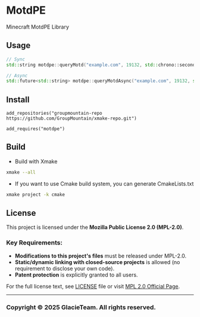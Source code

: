 # MotdPE
Minecraft MotdPE Library

## Usage
```C++
// Sync
std::string motdpe::queryMotd("example.com", 19132, std::chrono::seconds(5));

// Async
std::future<std::string> motdpe::queryMotdAsync("example.com", 19132, std::chrono::seconds(5));
```

## Install
```xmake
add_repositories("groupmountain-repo https://github.com/GroupMountain/xmake-repo.git")

add_requires("motdpe")
```

## Build
- Build with Xmake
```bash
xmake --all
```
- If you want to use Cmake build system, you can generate CmakeLists.txt
```bash
xmake project -k cmake
```

## License
This project is licensed under the **Mozilla Public License 2.0 (MPL-2.0)**.  

### Key Requirements:
- **Modifications to this project's files** must be released under MPL-2.0.  
- **Static/dynamic linking with closed-source projects** is allowed (no requirement to disclose your own code).  
- **Patent protection** is explicitly granted to all users.  

For the full license text, see [LICENSE](LICENSE) file or visit [MPL 2.0 Official Page](https://www.mozilla.org/en-US/MPL/2.0/).  

---

### Copyright © 2025 GlacieTeam. All rights reserved.
